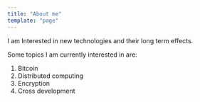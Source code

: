```yaml
---
title: "About me"
template: "page"
---
```


I am Interested in new technologies and their long term effects.  

Some topics I am currently interested in are:

1. Bitcoin
2. Distributed computing
3. Encryption
4. Cross development